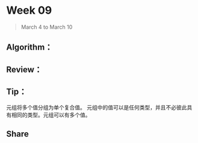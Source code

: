 # Week 09

> March 4 to March 10

## Algorithm：

## Review：

## Tip：
元组将多个值分组为单个复合值。 元组中的值可以是任何类型，并且不必彼此具有相同的类型。元组可以有多个值。

## Share